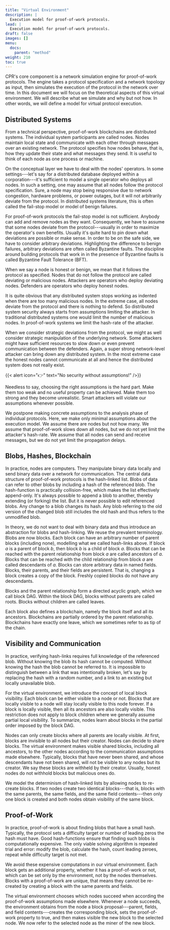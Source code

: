 ```yaml
---
title: "Virtual Environment"
description: |
  Execution model for proof-of-work protocols.
lead: |
  Execution model for proof-of-work protocols.
draft: false
images: []
menu:
  docs:
    parent: "method"
weight: 210
toc: true
---
```


CPR's core component is a network simulation engine for proof-of-work
protocols. The engine takes a protocol specification and a network
topology as input, then simulates the execution of the protocol in the
network over time. In this document we will focus on the theoretical
aspects of this virtual environment. We will describe what we simulate
and why but not how. In other words, we will define a model for virtual
protocol execution.

## Distributed Systems

From a technical perspective, proof-of-work blockchains are distributed
systems. The individual system participants are called nodes. Nodes
maintain local state and communicate with each other through messages
over an existing network. The protocol specifies how nodes behave, that
is, how they update their state and what messages they send. It is
useful to think of each node as one process or machine.

On the conceptual layer we have to deal with the nodes' operators. In
some settings---let's say for a distributed database deployed within a
corporation---it's sufficient to model a single operator who deploys all
nodes. In such a setting, one may assume that all nodes follow the
protocol specification. Sure, a node may stop being responsive due to
network congestion, hardware problems, or power outages, but it will not
arbitrarily deviate from the protocol. In distributed systems
literature, this is often called the fail-stop model or model of benign
failures.

For proof-of-work protocols the fail-stop model is not sufficient.
Anybody can add and remove nodes as they want. Consequently, we have to
assume that some nodes deviate from the protocol---usually in order to
maximize the operator's own benefits. Usually it's quite hard to pin
down what deviations are possible or make sense. In order to be on the
safe side, we have to consider arbitrary deviations. Highlighting the
difference to benign failures, arbitrary deviations are often called
Byzantine faults. The discipline around building protocols that work in
in the presence of Byzantine faults is called Byzantine Fault Tolerance
(BFT).

When we say a node is honest or benign, we mean that it follows the
protocol as specified. Nodes that do not follow the protocol are called
deviating or malicious nodes. Attackers are operators who deploy
deviating nodes. Defenders are operators who deploy honest nodes.

It is quite obvious that any distributed system stops working as
indented when there are too many malicious nodes. In the extreme case,
all nodes deviate from the protocol and there is nothing to defend. So
distributed system security always starts from assumptions limiting the
attacker. In traditional distributed systems one would limit the number
of malicious nodes. In proof-of-work systems we limit the hash-rate of
the attacker.

When we consider strategic deviations from the protocol, we might as
well consider strategic manipulation of the underlying network. Some
attackers might have sufficient resources to slow down or even prevent
communication between the defenders. Again, a super strong network-level
attacker can bring down any distributed system. In the most extreme case
the honest nodes cannot communicate at all and hence the distributed
system does not really exist.

{{< alert icon="👉" text="No security without assumptions!" />}}

Needless to say, choosing the right assumptions is the hard part. Make
them too weak and no useful property can be achieved. Make them too
strong and they become unrealistic. Smart attackers will violate our
assumptions whenever possible.

We postpone making concrete assumptions to the analysis phase of
individual protocols. Here, we make only minimal assumptions about the
execution model. We assume there are nodes but not how many. We assume
that proof-of-work slows down all nodes, but we do not yet limit the
attacker's hash-rate. We assume that all nodes can send and receive
messages, but we do not yet limit the propagation delays.


## Blobs, Hashes, Blockchain

In practice, nodes are computers. They manipulate binary data locally
and send binary data over a network for communication. The central data
structure of proof-of-work protocols is the hash-linked list. Blobs of
data can refer to other blobs by including a hash of the referenced
blob. The hash-function is practically collision-free, which makes the
list effectively append-only. It's always possible to append a blob to
another, thereby extending (or forking) the list. But it is never
possible to edit referenced blobs. Any change to a blob changes its
hash. Any blob referring to the old version of the changed blob
still includes the old hash and thus refers to the unmodified blob.

In theory, we do not want to deal with binary data and thus introduce an
abstraction for blobs and hash-linking. We reuse the prevalent
terminology. Blobs are now blocks. Each block can have an arbitrary
number of parent blocks (including none), modelling what we called
hash-links above. If block $a$ is a parent of block $b$, then block $b$
is a child of block $a$. Blocks that can be reached with the parent
relationship from block $a$ are called ancestors of $a$. Blocks that can
be reached with the child relationship from block $a$ are called
descendants of $a$. Blocks can store arbitrary data in named fields.
Blocks, their parents, and their fields are persistent. That is,
changing a block creates a copy of the block. Freshly copied blocks do
not have any descendants.

Blocks and the parent relationship form a directed acyclic graph, which
we call block DAG. Within the block DAG, blocks without parents are
called roots. Blocks without children are called leaves.

Each block also defines a blockchain, namely the block itself and all
its ancestors. Blockchains are partially ordered by the parent
relationship. Blockchains have exactly one leave, which we sometimes
refer to as tip of the chain.

## Visibility and Communication

In practice, verifying hash-links requires full knowledge of the
referenced blob. Without knowing the blob its hash cannot be computed.
Without knowing the hash the blob cannot be referred to. It is
impossible to distinguish between a link that was intentionally broken,
let's say by replacing the hash with a random number, and a link to an
existing but locally unavailable blob.

For the virtual environment, we introduce the concept of local block visibility. Each
block can be either visible to a node or not. Blocks that are locally
visible to a node will stay locally visible to this node forever. If a
block is locally visible, then all its ancestors are also locally
visible. This restriction does not apply to block children where we
generally assume partial local visibility. To summarize, nodes learn
about blocks in the partial order imposed by the block DAG.

Nodes can only create blocks where all parents are locally visible. At
first, blocks are invisible to all nodes but their creator. Nodes can
decide to share blocks. The virtual environment makes visible shared
blocks, including all ancestors, to the other nodes according to the
communication assumptions made elsewhere. Typically, blocks that have
never been shared, and whose descendants have not been shared, will not
be visible to any nodes but its creator. We say these blocks are
withheld by their creator. Usually, honest nodes do not withhold blocks
but malicious ones do.

We model the determinism of hash-linked lists by allowing nodes to
re-create blocks. If two nodes create two identical blocks---that is,
blocks with the same parents, the same fields, and the same field
contents---then only one block is created and both nodes obtain
visibility of the same block.

## Proof-of-Work

In practice, proof-of-work is about finding blobs that have a small
hash. Typically, the protocol sets a difficulty target or number of
leading zeros the hash must have. Good hash-functions ensure that
finding such blobs is computationally expensive. The only viable solving
algorithm is repeated trial and error: modify the blob, calculate the
hash, count leading zeroes, repeat while difficulty target is not met.

We avoid these expensive computations in our virtual environment. Each
block gets an additional property, whether it has a proof-of-work or
not, which can be set only by the environment, not by the nodes
themselves. Blocks with a proof-of-work are unique, that means they
cannot be re-created by creating a block with the same parents and
fields.

The virtual environment chooses which nodes succeed when according the
proof-of-work assumptions made elsewhere. Whenever a node succeeds, the
environment obtains from the node a block proposal---parent, fields, and
field contents---creates the corresponding block, sets the proof-of-work
property to true, and then makes visible the new block to the selected
node. We now refer to the selected node as the miner of the new block.
